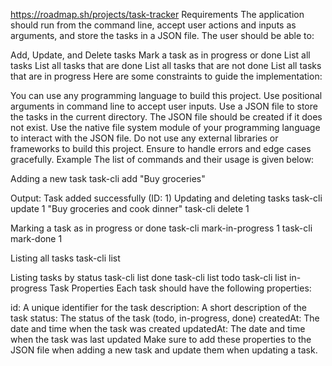 https://roadmap.sh/projects/task-tracker Requirements The application should run from the command line, accept user actions and inputs as arguments, and store the tasks in a JSON file. The user should be able to:

Add, Update, and Delete tasks Mark a task as in progress or done List all tasks List all tasks that are done List all tasks that are not done List all tasks that are in progress Here are some constraints to guide the implementation:

You can use any programming language to build this project. Use positional arguments in command line to accept user inputs. Use a JSON file to store the tasks in the current directory. The JSON file should be created if it does not exist. Use the native file system module of your programming language to interact with the JSON file. Do not use any external libraries or frameworks to build this project. Ensure to handle errors and edge cases gracefully. Example The list of commands and their usage is given below:

Adding a new task
task-cli add "Buy groceries"

Output: Task added successfully (ID: 1)
Updating and deleting tasks
task-cli update 1 "Buy groceries and cook dinner" task-cli delete 1

Marking a task as in progress or done
task-cli mark-in-progress 1 task-cli mark-done 1

Listing all tasks
task-cli list

Listing tasks by status
task-cli list done task-cli list todo task-cli list in-progress Task Properties Each task should have the following properties:

id: A unique identifier for the task description: A short description of the task status: The status of the task (todo, in-progress, done) createdAt: The date and time when the task was created updatedAt: The date and time when the task was last updated Make sure to add these properties to the JSON file when adding a new task and update them when updating a task.
